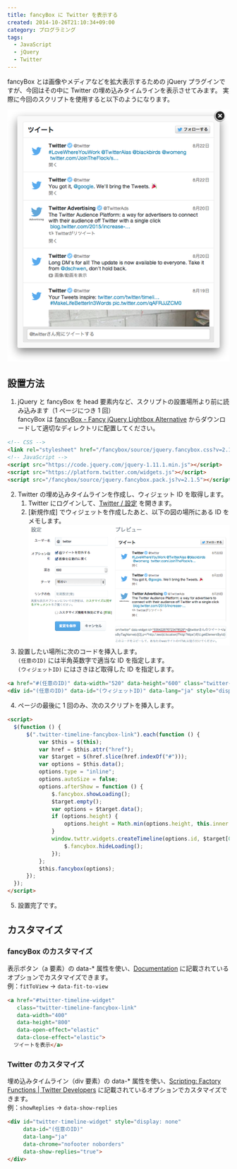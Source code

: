 ```yaml
---
title: fancyBox に Twitter を表示する
created: 2014-10-26T21:10:34+09:00
category: プログラミング
tags:
  - JavaScript
  - jQuery
  - Twitter
---
```

fancyBox とは画像やメディアなどを拡大表示するための jQuery プラグインですが、今回はその中に Twitter の埋め込みタイムラインを表示させてみます。
実際に今回のスクリプトを使用すると以下のようになります。

![](../media/embedded-timeline.png)

<!-- more -->

## 設置方法

1. jQuery と fancyBox を head 要素内など、スクリプトの設置場所より前に読み込みます（1 ページにつき 1 回）  
fancyBox は [fancyBox - Fancy jQuery Lightbox Alternative](http://fancyapps.com/fancybox/) からダウンロードして適切なディレクトリに配置してください。

```html
<!-- CSS -->
<link rel="stylesheet" href="/fancybox/source/jquery.fancybox.css?v=2.1.5">
<!-- JavaScript -->
<script src="https://code.jquery.com/jquery-1.11.1.min.js"></script>
<script src="https://platform.twitter.com/widgets.js"></script>
<script src="/fancybox/source/jquery.fancybox.pack.js?v=2.1.5"></script>
```

2. Twitter の埋め込みタイムラインを作成し、ウィジェット ID を取得します。
    1. Twitter にログインして、[Twitter / 設定](https://twitter.com/settings/widgets) を開きます。
    2. [新規作成] でウィジェットを作成したあと、以下の図の場所にある ID をメモします。
    ![](../media/widget-id.png)
3. 設置したい場所に次のコードを挿入します。  
`(任意のID)` には半角英数字で適当な ID を指定します。  
`(ウィジェットID)` にはさきほど取得した ID を指定します。

```html
<a href="#(任意のID)" data-width="520" data-height="600" class="twitter-timeline-fancybox-link">ツイートを表示</a>
<div id="(任意のID)" data-id="(ウィジェットID)" data-lang="ja" style="display: none"></div>
```

4. ページの最後に 1 回のみ、次のスクリプトを挿入します。

```html
<script>
  $(function () {
      $(".twitter-timeline-fancybox-link").each(function () {
          var $this = $(this);
          var href = $this.attr("href");
          var $target = $(href.slice(href.indexOf("#")));
          var options = $this.data();
          options.type = "inline";
          options.autoSize = false;
          options.afterShow = function () {
              $.fancybox.showLoading();
              $target.empty();
              var options = $target.data();
              if (options.height) {
                  options.height = Math.min(options.height, this.inner.height());
              }
              window.twttr.widgets.createTimeline(options.id, $target[0], options).then(function (elm) {
                  $.fancybox.hideLoading();
              });
          };
          $this.fancybox(options);
      });
  });
</script>
```

5. 設置完了です。

## カスタマイズ

### fancyBox のカスタマイズ

表示ボタン（a 要素）の data-\* 属性を使い、[Documentation](http://fancyapps.com/fancybox/#docs) に記載されているオプションでカスタマイズできます。  
例：`fitToView` → `data-fit-to-view`

```html
<a href="#twitter-timeline-widget"
   class="twitter-timeline-fancybox-link"
   data-width="400"
   data-height="800"
   data-open-effect="elastic"
   data-close-effect="elastic">
  ツイートを表示</a>
```

### Twitter のカスタマイズ

埋め込みタイムライン（div 要素）の data-\* 属性を使い、[Scripting: Factory Functions | Twitter Developers](https://dev.twitter.com/web/javascript/creating-widgets) に記載されているオプションでカスタマイズできます。  
例：`showReplies` → `data-show-replies`

```html
<div id="twitter-timeline-widget" style="display: none"
     data-id="(任意のID)"
     data-lang="ja"
     data-chrome="nofooter noborders"
     data-show-replies="true">
</div>
```
